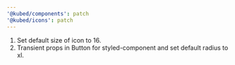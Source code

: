 ```yaml
---
'@kubed/components': patch
'@kubed/icons': patch
---
```


1. Set default size of icon to 16.
2. Transient props in Button for styled-component and set default radius to xl.
